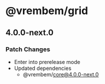 # @vrembem/grid

## 4.0.0-next.0

### Patch Changes

- Enter into prerelease mode
- Updated dependencies
  - @vrembem/core@4.0.0-next.0
